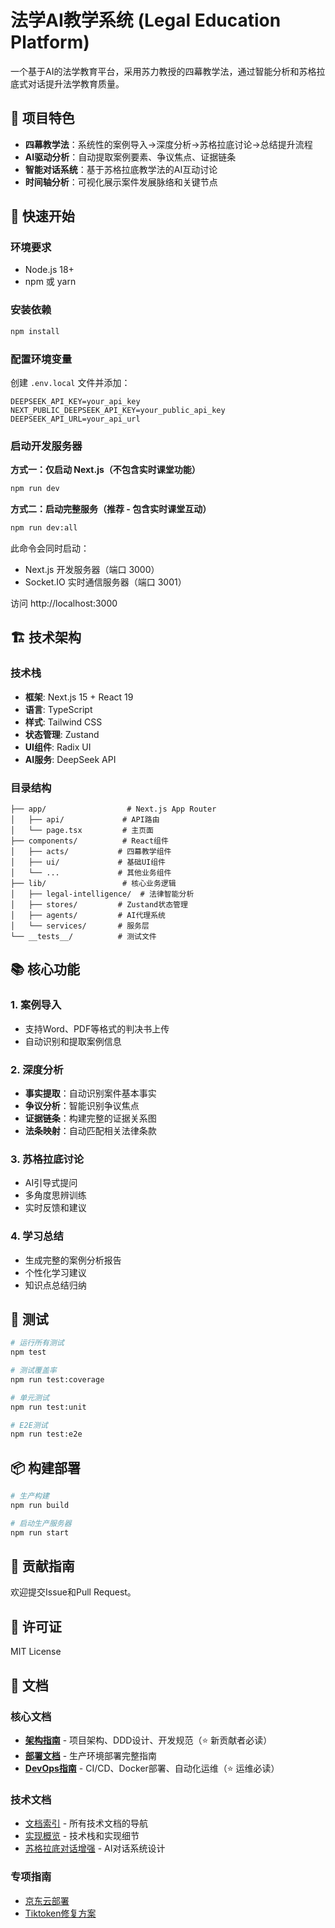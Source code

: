 # 法学AI教学系统 (Legal Education Platform)

一个基于AI的法学教育平台，采用苏力教授的四幕教学法，通过智能分析和苏格拉底式对话提升法学教育质量。

## 🎯 项目特色

- **四幕教学法**：系统性的案例导入→深度分析→苏格拉底讨论→总结提升流程
- **AI驱动分析**：自动提取案例要素、争议焦点、证据链条
- **智能对话系统**：基于苏格拉底教学法的AI互动讨论
- **时间轴分析**：可视化展示案件发展脉络和关键节点

## 🚀 快速开始

### 环境要求
- Node.js 18+
- npm 或 yarn

### 安装依赖
```bash
npm install
```

### 配置环境变量
创建 `.env.local` 文件并添加：
```env
DEEPSEEK_API_KEY=your_api_key
NEXT_PUBLIC_DEEPSEEK_API_KEY=your_public_api_key
DEEPSEEK_API_URL=your_api_url
```

### 启动开发服务器

**方式一：仅启动 Next.js（不包含实时课堂功能）**
```bash
npm run dev
```

**方式二：启动完整服务（推荐 - 包含实时课堂互动）**
```bash
npm run dev:all
```
此命令会同时启动：
- Next.js 开发服务器（端口 3000）
- Socket.IO 实时通信服务器（端口 3001）

访问 http://localhost:3000

## 🏗️ 技术架构

### 技术栈
- **框架**: Next.js 15 + React 19
- **语言**: TypeScript
- **样式**: Tailwind CSS
- **状态管理**: Zustand
- **UI组件**: Radix UI
- **AI服务**: DeepSeek API

### 目录结构
```
├── app/                  # Next.js App Router
│   ├── api/             # API路由
│   └── page.tsx         # 主页面
├── components/          # React组件
│   ├── acts/           # 四幕教学组件
│   ├── ui/             # 基础UI组件
│   └── ...             # 其他业务组件
├── lib/                 # 核心业务逻辑
│   ├── legal-intelligence/  # 法律智能分析
│   ├── stores/         # Zustand状态管理
│   ├── agents/         # AI代理系统
│   └── services/       # 服务层
└── __tests__/          # 测试文件
```

## 📚 核心功能

### 1. 案例导入
- 支持Word、PDF等格式的判决书上传
- 自动识别和提取案例信息

### 2. 深度分析
- **事实提取**：自动识别案件基本事实
- **争议分析**：智能识别争议焦点
- **证据链条**：构建完整的证据关系图
- **法条映射**：自动匹配相关法律条款

### 3. 苏格拉底讨论
- AI引导式提问
- 多角度思辨训练
- 实时反馈和建议

### 4. 学习总结
- 生成完整的案例分析报告
- 个性化学习建议
- 知识点总结归纳

## 🧪 测试

```bash
# 运行所有测试
npm test

# 测试覆盖率
npm run test:coverage

# 单元测试
npm run test:unit

# E2E测试
npm run test:e2e
```

## 📦 构建部署

```bash
# 生产构建
npm run build

# 启动生产服务器
npm run start
```

## 🤝 贡献指南

欢迎提交Issue和Pull Request。

## 📄 许可证

MIT License

## 📖 文档

### 核心文档
- **[架构指南](./docs/CLAUDE.md)** - 项目架构、DDD设计、开发规范（⭐ 新贡献者必读）
- **[部署文档](./docs/DEPLOYMENT.md)** - 生产环境部署完整指南
- **[DevOps指南](./docs/DEVOPS.md)** - CI/CD、Docker部署、自动化运维（⭐ 运维必读）

### 技术文档
- [文档索引](./docs/README.md) - 所有技术文档的导航
- [实现概览](./docs/implementation-overview.md) - 技术栈和实现细节
- [苏格拉底对话增强](./docs/socratic-enhancements-20251004.md) - AI对话系统设计

### 专项指南
- [京东云部署](./docs/DEPLOY_JD_CLOUD.md)
- [Tiktoken修复方案](./docs/TIKTOKEN_FIX_DEPLOYMENT.md)